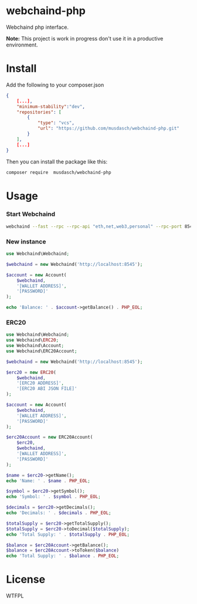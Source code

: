 # webchaind-php
Webchaind php interface.

**Note:** This project is work in progress don't use it in a productive environment.

# Install
Add the following to your composer.json
```json
{
    [...],
    "minimum-stability":"dev",
    "repositories": [
        {
            "type": "vcs",
            "url": "https://github.com/musdasch/webchaind-php.git"
        }
    ],
    [...]
}
```

Then you can install the package like this:
```bash
composer require  musdasch/webchaind-php
```

# Usage

### Start Webchaind
```bash
webchaind --fast --rpc --rpc-api "eth,net,web3,personal" --rpc-port 8545 --rpc-cors-domain "*"
```

### New instance
```php
use Webchaind\Webchaind;

$webchaind = new Webchaind('http://localhost:8545');

$account = new Account(
	$webchaind,
	'[WALLET ADDRESS]',
	'[PASSWORD]'
);

echo 'Balance: ' . $account->getBalance() . PHP_EOL;
```

### ERC20

```php
use Webchaind\Webchaind;
use Webchaind\ERC20;
use Webchaind\Account;
use Webchaind\ERC20Account;

$webchaind = new Webchaind('http://localhost:8545');

$erc20 = new ERC20(
	$webchaind,
	'[ERC20 ADDRESS]',
	'[ERC20 ABI JSON FILE]'
);

$account = new Account(
	$webchaind,
	'[WALLET ADDRESS]',
	'[PASSWORD]'
);

$erc20Account = new ERC20Account(
	$erc20,
	$webchaind,
	'[WALLET ADDRESS]',
	'[PASSWORD]'
);

$name = $erc20->getName();
echo 'Name: ' . $name . PHP_EOL;

$symbol = $erc20->getSymbol();
echo 'Symbol: ' . $symbol . PHP_EOL;

$decimals = $erc20->getDecimals();
echo 'Decimals: ' . $decimals . PHP_EOL;

$totalSupply = $erc20->getTotalSupply();
$totalSupply = $erc20->toDecimal($totalSupply);
echo 'Total Supply: ' . $totalSupply . PHP_EOL;

$balance = $erc20Account->getBalance();
$balance = $erc20Account->toToken($balance)
echo 'Total Supply: ' . $balance . PHP_EOL;
```

# License
WTFPL
